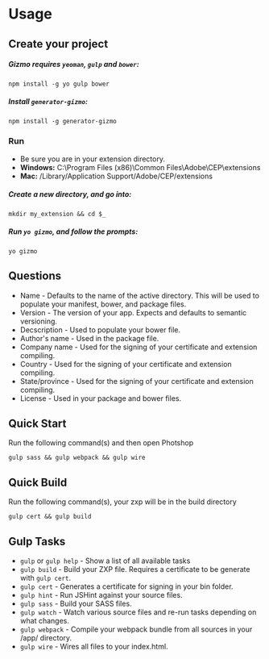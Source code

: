 # Usage

## Create your project

##### Gizmo requires `yeoman`, `gulp` and `bower`:
```
npm install -g yo gulp bower
```

##### Install `generator-gizmo`:
```
npm install -g generator-gizmo
```

### Run
* Be sure you are in your extension directory.
* **Windows:** C:\Program Files (x86)\Common Files\Adobe\CEP\extensions
* **Mac:** /Library/Application Support/Adobe/CEP/extensions

##### Create a new directory, and go into:
```
mkdir my_extension && cd $_
```

##### Run `yo gizmo`, and follow the prompts:
```
yo gizmo
```

## Questions
* Name - Defaults to the name of the active directory. This will be used to populate your manifest, bower, and package files.
* Version - The version of your app. Expects and defaults to semantic versioning.
* Decscription - Used to populate your bower file.
* Author's name - Used in the package file.
* Company name - Used for the signing of your certificate and extension compiling.
* Country - Used for the signing of your certificate and extension compiling.
* State/province - Used for the signing of your certificate and extension compiling.
* License - Used in your package and bower files.

## Quick Start

Run the following command(s) and then open Photshop
```
gulp sass && gulp webpack && gulp wire
```

## Quick Build

Run the following command(s), your zxp will be in the build directory
```
gulp cert && gulp build
```

## Gulp Tasks

* `gulp` or `gulp help` - Show a list of all available tasks
* `gulp build` - Build your ZXP file. Requires a certificate to be generate with `gulp cert`.
* `gulp cert` - Generates a certificate for signing in your bin folder.
* `gulp hint` - Run JSHint against your source files.
* `gulp sass` - Build your SASS files.
* `gulp watch` - Watch various source files and re-run tasks depending on what changes.
* `gulp webpack` - Compile your webpack bundle from all sources in your /app/ directory.
* `gulp wire` - Wires all files to your index.html.